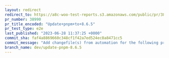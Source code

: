 ```yaml
---
layout: redirect
redirect_to: https://a8c-woo-test-reports.s3.amazonaws.com/public/pr/38990/e2e/index.html
pr_number: 38990
pr_title_encoded: "Update+pnpm+to+8.6.5"
pr_test_type: e2e
last_published: "2023-06-28 11:37:25 +0000"
commit_sha: faf4a8869660c348cf1f42a7ed524ec8a8471cc5
commit_message: "Add changefile(s) from automation for the following project(s): @wooc…"
branch_name: dev/update-pnpm-8.6.5
---
```

